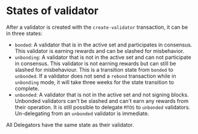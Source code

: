 # States of validator

After a validator is created with the `create-validator` transaction, it can be in three states:

- `bonded`: A validator that is in the active set and participates in consensus. This validator is earning rewards and can be slashed for misbehavior.
- `unbonding`: A validator that is not in the active set and can not participate in consensus. This validator is not earning rewards but can still be slashed for misbehaviour. This is a transition state from `bonded` to `unbonded`. If a validator does not send a `rebond` transaction while in `unbonding` mode, it will take three weeks for the state transition to complete.
- `unbonded`: A validator that is not in the active set and not signing blocks. Unbonded validators can't be slashed and can't earn any rewards from their operation. It is still possible to delegate `MTOS` to `unbonded` validators. Un-delegating from an `unbonded` validator is immediate.

All Delegators have the same state as their validator.